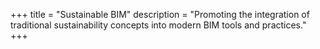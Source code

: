 +++
title = "Sustainable BIM"
description = "Promoting the integration of traditional sustainability concepts into modern BIM tools and practices."
+++
